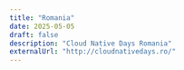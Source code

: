 ```yaml
---
title: "Romania"
date: 2025-05-05
draft: false
description: "Cloud Native Days Romania"
externalUrl: "http://cloudnativedays.ro/"
---
```


